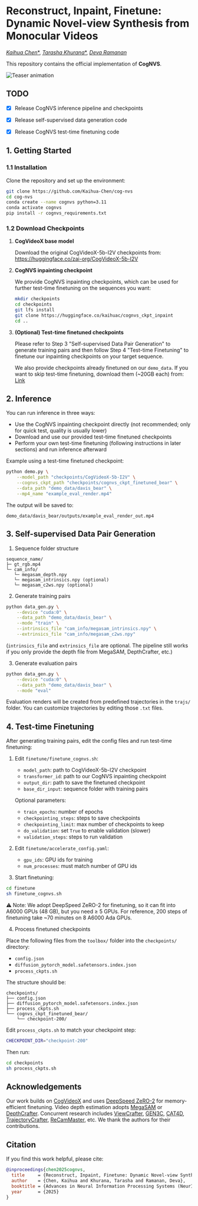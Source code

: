 # Reconstruct, Inpaint, Finetune: Dynamic Novel-view Synthesis from Monocular Videos

[*Kaihua Chen<sup>*</sup>*](https://kaihua-chen.github.io/), [*Tarasha Khurana<sup>*</sup>*](https://www.cs.cmu.edu/~tkhurana/), [*Deva Ramanan*](https://www.cs.cmu.edu/~deva/)

This repository contains the official implementation of **CogNVS**.

![Teaser animation](assets/cognvs.gif)

## TODO

- [x] Release CogNVS inference pipeline and checkpoints

- [x] Release self-supervised data generation code

- [x] Release CogNVS test-time finetuning code

## 1. Getting Started

### 1.1 Installation

Clone the repository and set up the environment:

```bash
git clone https://github.com/Kaihua-Chen/cog-nvs
cd cog-nvs
conda create --name cognvs python=3.11
conda activate cognvs
pip install -r cognvs_requirements.txt
```

### 1.2 Download Checkpoints

1. **CogVideoX base model**

   Download the original CogVideoX-5b-I2V checkpoints from:
    https://huggingface.co/zai-org/CogVideoX-5b-I2V

3. **CogNVS inpainting checkpoint**

   We provide CogNVS inpainting checkpoints, which can be used for further test-time finetuning on the sequences you want:

   ```bash
   mkdir checkpoints
   cd checkpoints
   git lfs install
   git clone https://huggingface.co/kaihuac/cognvs_ckpt_inpaint
   cd ..
   ```

4. **(Optional) Test-time finetuned checkpoints**

   Please refer to Step 3 "Self-supervised Data Pair Generation" to generate training pairs and then follow Step 4 "Test-time Finetuning" to finetune our inpainting checkpoints on your target sequence.

   We also provide checkpoints already finetuned on our `demo_data`. If you want to skip test-time finetuning, download them (~20GB each) from: [Link](https://huggingface.co/datasets/kaihuac/cognvs_ckpt_test_time_finetuned)

## 2. Inference

You can run inference in three ways:

- Use the CogNVS inpainting checkpoint directly (not recommended; only for quick test, quality is usually lower)
- Download and use our provided test-time finetuned checkpoints
- Perform your own test-time finetuning (following instructions in later sections) and run inference afterward

Example using a test-time finetuned checkpoint:

```bash
python demo.py \
    --model_path "checkpoints/CogVideoX-5b-I2V" \
    --cognvs_ckpt_path "checkpoints/cognvs_ckpt_finetuned_bear" \
    --data_path "demo_data/davis_bear" \
    --mp4_name "example_eval_render.mp4"
```

The output will be saved to:

```
demo_data/davis_bear/outputs/example_eval_render_out.mp4
```

## 3. Self-supervised Data Pair Generation

1. Sequence folder structure

```
sequence_name/
├─ gt_rgb.mp4
└─ cam_info/
   └─ megasam_depth.npy
   └─ megasam_intrinsics.npy (optional)
   └─ megasam_c2ws.npy (optional)
```

2. Generate training pairs

```bash
python data_gen.py \
    --device "cuda:0" \
    --data_path "demo_data/davis_bear" \
    --mode "train" \
    --intrinsics_file "cam_info/megasam_intrinsics.npy" \
    --extrinsics_file "cam_info/megasam_c2ws.npy"
```

(`intrinsics_file` and `extrinsics_file` are optional. The pipeline still works if you only provide the depth file from MegaSAM, DepthCrafter, etc.)

3. Generate evaluation pairs

```bash
python data_gen.py \
    --device "cuda:0" \
    --data_path "demo_data/davis_bear" \
    --mode "eval"
```

Evaluation renders will be created from predefined trajectories in the `trajs/` folder. You can customize trajectories by editing those `.txt` files.

## 4. Test-time Finetuning

After generating training pairs, edit the config files and run test-time finetuning:

1. Edit `finetune/finetune_cognvs.sh`:

   - `model_path`: path to CogVideoX-5b-I2V checkpoint
   - `transformer_id`: path to our CogNVS inpainting checkpoint
   - `output_dir`: path to save the finetuned checkpoint
   - `base_dir_input`: sequence folder with training pairs

   Optional parameters:

   - `train_epochs`: number of epochs
   - `checkpointing_steps`: steps to save checkpoints
   - `checkpointing_limit`: max number of checkpoints to keep
   - `do_validation`: set `True` to enable validation (slower)
   - `validation_steps`: steps to run validation

2. Edit `finetune/accelerate_config.yaml`:

   - `gpu_ids`: GPU ids for training
   - `num_processes`: must match number of GPU ids

3. Start finetuning:

```bash
cd finetune
sh finetune_cognvs.sh
```

⚠️ Note: We adopt DeepSpeed ZeRO-2 for finetuning, so it can fit into A6000 GPUs (48 GB), but you need ≥ 5 GPUs. For reference, 200 steps of finetuning take ~70 minutes on 8 A6000 Ada GPUs.

4. Process finetuned checkpoints

Place the following files from the `toolbox/` folder into the `checkpoints/` directory:

- `config.json`
- `diffusion_pytorch_model.safetensors.index.json`
- `process_ckpts.sh`

The structure should be:

```
checkpoints/
├── config.json
├── diffusion_pytorch_model.safetensors.index.json
├── process_ckpts.sh
└── cognvs_ckpt_finetuned_bear/
    └── checkpoint-200/
```

Edit `process_ckpts.sh` to match your checkpoint step:

```bash
CHECKPOINT_DIR="checkpoint-200"
```

Then run:

```bash
cd checkpoints
sh process_ckpts.sh
```

## Acknowledgements

Our work builds on [CogVideoX](https://huggingface.co/zai-org/CogVideoX-5b-I2V) and uses [DeepSpeed ZeRO-2](https://www.deepspeed.ai/tutorials/zero/) for memory-efficient finetuning. Video depth estimation adopts [MegaSAM](https://github.com/mega-sam/mega-sam) or [DepthCrafter](https://github.com/Tencent/DepthCrafter). Concurrent research includes [ViewCrafter](https://github.com/Drexubery/ViewCrafter), [GEN3C](https://research.nvidia.com/labs/toronto-ai/GEN3C/), [CAT4D](https://cat-4d.github.io/), [TrajectoryCrafter](https://github.com/TrajectoryCrafter/TrajectoryCrafter), [ReCamMaster](https://jianhongbai.github.io/ReCamMaster/), etc. We thank the authors for their contributions.

## Citation

If you find this work helpful, please cite:

```bibtex
@inproceedings{chen2025cognvs,
  title     = {Reconstruct, Inpaint, Finetune: Dynamic Novel-view Synthesis from Monocular Videos},
  author    = {Chen, Kaihua and Khurana, Tarasha and Ramanan, Deva},
  booktitle = {Advances in Neural Information Processing Systems (NeurIPS)},
  year      = {2025}
}
```
